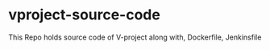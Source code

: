 # vproject-source-code
This Repo holds source code of V-project along with, Dockerfile, Jenkinsfile
